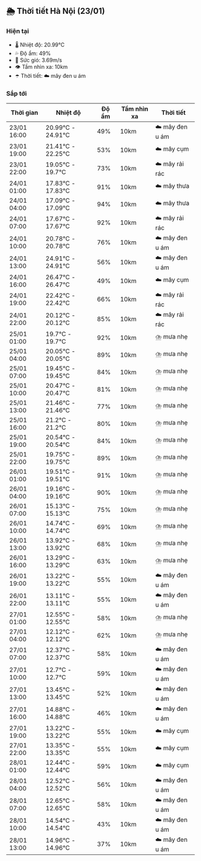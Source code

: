 ## 🌦️ Thời tiết Hà Nội (23/01)

### Hiện tại

- 🌡️ Nhiệt độ: 20.99℃
- 💦 Độ ẩm: 49%
- 💨 Sức gió: 3.69m/s
- 👁️ Tầm nhìn xa: 10km
- ☂️ Thời tiết: ☁️ mây đen u ám

### Sắp tới

| Thời gian | Nhiệt độ | Độ ẩm | Tầm nhìn xa | Thời tiết |
| --- | --- | --- | --- | --- |
| 23/01 16:00 | 20.99℃ - 24.91℃ | 49% | 10km | ☁️ mây đen u ám |
| 23/01 19:00 | 21.41℃ - 22.25℃ | 53% | 10km | ☁️ mây cụm |
| 23/01 22:00 | 19.05℃ - 19.7℃ | 73% | 10km | ☁️ mây rải rác |
| 24/01 01:00 | 17.83℃ - 17.83℃ | 91% | 10km | ☁️ mây thưa |
| 24/01 04:00 | 17.09℃ - 17.09℃ | 94% | 10km | ☁️ mây thưa |
| 24/01 07:00 | 17.67℃ - 17.67℃ | 92% | 10km | ☁️ mây rải rác |
| 24/01 10:00 | 20.78℃ - 20.78℃ | 76% | 10km | ☁️ mây đen u ám |
| 24/01 13:00 | 24.91℃ - 24.91℃ | 56% | 10km | ☁️ mây đen u ám |
| 24/01 16:00 | 26.47℃ - 26.47℃ | 49% | 10km | ☁️ mây cụm |
| 24/01 19:00 | 22.42℃ - 22.42℃ | 66% | 10km | ☁️ mây rải rác |
| 24/01 22:00 | 20.12℃ - 20.12℃ | 85% | 10km | ☁️ mây rải rác |
| 25/01 01:00 | 19.7℃ - 19.7℃ | 92% | 10km | ⛈️ mưa nhẹ |
| 25/01 04:00 | 20.05℃ - 20.05℃ | 89% | 10km | ⛈️ mưa nhẹ |
| 25/01 07:00 | 19.45℃ - 19.45℃ | 84% | 10km | ⛈️ mưa nhẹ |
| 25/01 10:00 | 20.47℃ - 20.47℃ | 81% | 10km | ⛈️ mưa nhẹ |
| 25/01 13:00 | 21.46℃ - 21.46℃ | 77% | 10km | ⛈️ mưa nhẹ |
| 25/01 16:00 | 21.2℃ - 21.2℃ | 80% | 10km | ⛈️ mưa nhẹ |
| 25/01 19:00 | 20.54℃ - 20.54℃ | 84% | 10km | ⛈️ mưa nhẹ |
| 25/01 22:00 | 19.75℃ - 19.75℃ | 89% | 10km | ⛈️ mưa nhẹ |
| 26/01 01:00 | 19.51℃ - 19.51℃ | 91% | 10km | ⛈️ mưa nhẹ |
| 26/01 04:00 | 19.16℃ - 19.16℃ | 90% | 10km | ⛈️ mưa nhẹ |
| 26/01 07:00 | 15.13℃ - 15.13℃ | 75% | 10km | ⛈️ mưa nhẹ |
| 26/01 10:00 | 14.74℃ - 14.74℃ | 69% | 10km | ⛈️ mưa nhẹ |
| 26/01 13:00 | 13.92℃ - 13.92℃ | 68% | 10km | ⛈️ mưa nhẹ |
| 26/01 16:00 | 13.29℃ - 13.29℃ | 63% | 10km | ⛈️ mưa nhẹ |
| 26/01 19:00 | 13.22℃ - 13.22℃ | 55% | 10km | ☁️ mây đen u ám |
| 26/01 22:00 | 13.11℃ - 13.11℃ | 55% | 10km | ☁️ mây đen u ám |
| 27/01 01:00 | 12.55℃ - 12.55℃ | 58% | 10km | ⛈️ mưa nhẹ |
| 27/01 04:00 | 12.12℃ - 12.12℃ | 62% | 10km | ⛈️ mưa nhẹ |
| 27/01 07:00 | 12.37℃ - 12.37℃ | 58% | 10km | ☁️ mây đen u ám |
| 27/01 10:00 | 12.7℃ - 12.7℃ | 59% | 10km | ☁️ mây đen u ám |
| 27/01 13:00 | 13.45℃ - 13.45℃ | 52% | 10km | ☁️ mây đen u ám |
| 27/01 16:00 | 14.88℃ - 14.88℃ | 46% | 10km | ☁️ mây đen u ám |
| 27/01 19:00 | 13.22℃ - 13.22℃ | 55% | 10km | ☁️ mây cụm |
| 27/01 22:00 | 13.35℃ - 13.35℃ | 55% | 10km | ☁️ mây cụm |
| 28/01 01:00 | 12.44℃ - 12.44℃ | 59% | 10km | ☁️ mây cụm |
| 28/01 04:00 | 12.52℃ - 12.52℃ | 56% | 10km | ☁️ mây đen u ám |
| 28/01 07:00 | 12.65℃ - 12.65℃ | 58% | 10km | ☁️ mây đen u ám |
| 28/01 10:00 | 14.54℃ - 14.54℃ | 43% | 10km | ☁️ mây đen u ám |
| 28/01 13:00 | 14.96℃ - 14.96℃ | 37% | 10km | ☁️ mây đen u ám |
